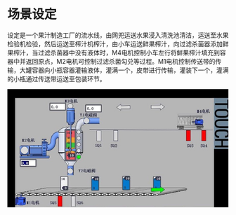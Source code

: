 # 场景设定

设定是一个果汁制造工厂的流水线，由网兜运送水果浸入清洗池清洁，运送至水果检验机检验，然后运送至榨汁机榨汁，由小车运送鲜果榨汁，向过滤杀菌器添加鲜果榨汁，当过滤杀菌器中没有液体时，M4电机控制小车左行将鲜果榨汁填充到容器中并返回原点，M2电机可控制过滤杀菌勾兑等过程。M1电机控制传送带的传输，大罐容器向小瓶容器灌输液体，灌满一个，皮带进行传输，灌装下一个，灌满的小瓶通过传送带运送至包装环节。

![](../_media/01.jpg)